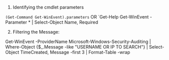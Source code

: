 1. Identifying the cmdlet parameters

`(Get-Command Get-WinEvent).parameters` OR `Get-Help Get-WinEvent -Parameter * | Select-Object Name, Required

2. Filtering the Message:

Get-WinEvent -ProviderName Microsoft-Windows-Security-Auditing | Where-Object {$_.Message -like "USERNAME OR IP TO SEARCH"} | Select-Object TimeCreated, Message -first 3 | Format-Table -wrap 